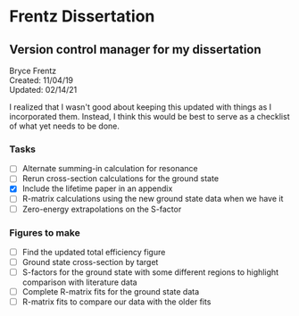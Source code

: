 # Frentz Dissertation
## Version control manager for my dissertation
Bryce Frentz  
Created: 11/04/19  
Updated: 02/14/21


I realized that I wasn't good about keeping this updated with things as I incorporated them. Instead, I think this would be best to serve as a checklist of what yet needs to be done.

### Tasks
- [ ] Alternate summing-in calculation for resonance
- [ ] Rerun cross-section calculations for the ground state
- [x] Include the lifetime paper in an appendix
- [ ] R-matrix calculations using the new ground state data when we have it
- [ ] Zero-energy extrapolations on the S-factor

### Figures to make
- [ ] Find the updated total efficiency figure
- [ ] Ground state cross-section by target
- [ ] S-factors for the ground state with some different regions to highlight comparison with literature data
- [ ] Complete R-matrix fits for the ground state data
- [ ] R-matrix fits to compare our data with the older fits
